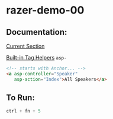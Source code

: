 # razer-demo-00

## Documentation:
[Current Section](https://learn.microsoft.com/en-us/aspnet/core/tutorials/razor-pages/page?view=aspnetcore-8.0&tabs=visual-studio)

[Built-in Tag Helpers](https://learn.microsoft.com/en-us/aspnet/core/mvc/views/tag-helpers/built-in/anchor-tag-helper?view=aspnetcore-8.0)
`asp-`
```html
<!-- starts with Anchor... -->
<a asp-controller="Speaker"
   asp-action="Index">All Speakers</a>
```

## To Run:
```C#
ctrl + fn + 5
```